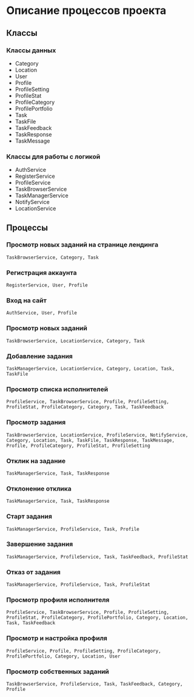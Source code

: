 # Описание процессов проекта

## Классы

### Классы данных
* Category
* Location
* User
* Profile
* ProfileSetting
* ProfileStat
* ProfileCategory
* ProfilePortfolio
* Task
* TaskFile
* TaskFeedback
* TaskResponse
* TaskMessage

### Классы для работы с логикой
* AuthService
* RegisterService
* ProfileService
* TaskBrowserService
* TaskManagerService
* NotifyService
* LocationService

## Процессы

### Просмотр новых заданий на странице лендинга
    TaskBrowserService, Category, Task

### Регистрация аккаунта
    RegisterService, User, Profile

### Вход на сайт
    AuthService, User, Profile

### Просмотр новых заданий
    TaskBrowserService, LocationService, Category, Task

### Добавление задания
    TaskManagerService, LocationService, Category, Location, Task, TaskFile

### Просмотр списка исполнителей
    ProfileService, TaskBrowserService, Profile, ProfileSetting, ProfileStat, ProfileCategory, Category, Task, TaskFeedback

### Просмотр задания
    TaskBrowserService, LocationService, ProfileService, NotifyService, Category, Location, Task, TaskFile, TaskResponse, TaskMessage, Profile, ProfileCategory, ProfileStat, ProfileSetting

### Отклик на задание
    TaskManagerService, Task, TaskResponse

### Отклонение отклика
    TaskManagerService, Task, TaskResponse

### Старт задания
    TaskManagerService, ProfileService, Task, Profile

### Завершение задания
    TaskManagerService, ProfileService, Task, TaskFeedback, ProfileStat

### Отказ от задания
    TaskManagerService, ProfileService, Task, ProfileStat

### Просмотр профиля исполнителя
    ProfileService, TaskBrowserService, Profile, ProfileSetting, ProfileStat, ProfileCategory, ProfilePortfolio, Category, Location, Task, TaskFeedback

### Просмотр и настройка профиля
    ProfileService, Profile, ProfileSetting, ProfileCategory, ProfilePortfolio, Category, Location, User

### Просмотр собственных заданий
    TaskBrowserService, ProfileService, Task, TaskFeedback, Category, Profile
